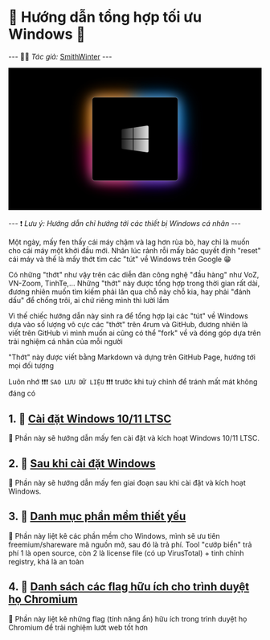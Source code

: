 # 📒 **Hướng dẫn tổng hợp tối ưu Windows** 📒

--- 👨‍💻 *Tác giả:* [SmithWinter](https://voz.vn/u/smithwinter.1715938/) ---

![Background-1](./Images/background-1.jpg)

--- ❗ *Lưu ý: Hướng dẫn chỉ hướng tới các thiết bị Windows cá nhân* ---

Một ngày, mấy fen thấy cái máy chậm và lag hơn rùa bò, hay chỉ là muốn cho cái máy một khởi đầu mới. Nhân lúc rảnh rỗi mấy bác quyết định "reset" cái máy và thế là mấy thớt tìm các "tút" về Windows trên Google 😁

Có những "thớt" như vậy trên các diễn đàn công nghệ "đầu hàng" như VoZ, VN-Zoom, TinhTe,... Những "thớt" này được tổng hợp trong thời gian rất dài, đương nhiên muốn tìm kiếm phải lăn qua chỗ này chỗ kia, hay phải "đánh dấu" để chống trôi, ai chứ riêng mình thì lười lắm

Vì thế chiếc hướng dẫn này sinh ra để tổng hợp lại các "tút" về Windows dựa vào số lượng vô cực các "thớt" trên 4rum và GitHub, đương nhiên là viết trên GitHub vì mình muốn ai cũng có thể "fork" về và đóng góp dựa trên trải nghiệm cá nhân của mỗi người

"Thớt" này được viết bằng Markdown và dựng trên GitHub Page, hướng tới mọi đối tượng

Luôn nhớ  ❗❗❗ `SAO LƯU DỮ LIỆU` ❗❗❗ trước khi tuỳ chỉnh để tránh mất mát không đáng có

## 1. 📔 [Cài đặt Windows 10/11 LTSC](./Pages/Windows-LTSC-Installation.md)

📝 Phần này sẽ hướng dẫn mấy fen cài đặt và kích hoạt Windows 10/11 LTSC.

## 2. 📔 [Sau khi cài đặt Windows](./Pages/Windows-Post-Install.md)

📝 Phần này sẽ hướng dẫn mấy fen giai đoạn sau khi cài đặt và kích hoạt Windows.

## 3. 📔 [Danh mục phần mềm thiết yếu](./Pages/Essential-Software-Category.md)

📝 Phần này liệt kê các phần mềm cho Windows, mình sẽ ưu tiên freemium/shareware mã nguồn mở, sau đó là trả phí. Tool "cướp biển" trả phí 1 là open source, còn 2 là license file (có up VirusTotal) + tinh chỉnh registry, khá là an toàn

## 4. 📔 [Danh sách các flag hữu ích cho trình duyệt họ Chromium](./Pages/Chromium-Flag.md)

📝 Phần này liệt kê những flag (tính năng ẩn) hữu ích trong trình duyệt họ Chromium để trải nghiệm lướt web tốt hơn